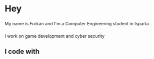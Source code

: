 <h1 align="left">Hey </h1>

###

<p align="left">My name is Furkan and I'm a Computer Engineering student in Isparta</p>

###

<p align="left">I work on game development and cyber security<br>

###

<h2 align="left">I code with</h2>

###

<div align="left">
 
</div>

###
